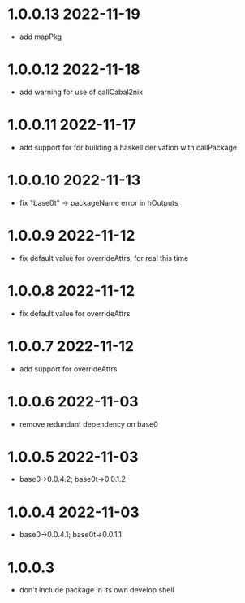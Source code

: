 1.0.0.13 2022-11-19
===================
- add mapPkg

1.0.0.12 2022-11-18
===================
- add warning for use of callCabal2nix

1.0.0.11 2022-11-17
===================
- add support for for building a haskell derivation with callPackage

1.0.0.10 2022-11-13
===================
- fix "base0t" -> packageName error in hOutputs

1.0.0.9 2022-11-12
==================
- fix default value for overrideAttrs, for real this time

1.0.0.8 2022-11-12
==================
- fix default value for overrideAttrs

1.0.0.7 2022-11-12
==================
- add support for overrideAttrs

1.0.0.6 2022-11-03
==================
- remove redundant dependency on base0

1.0.0.5 2022-11-03
==================
- base0->0.0.4.2; base0t->0.0.1.2

1.0.0.4 2022-11-03
==================
- base0->0.0.4.1; base0t->0.0.1.1

1.0.0.3
=======
- don't include package in its own develop shell
